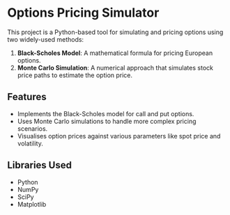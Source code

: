 # Options Pricing Simulator

This project is a Python-based tool for simulating and pricing options using two widely-used methods:
1. **Black-Scholes Model**: A mathematical formula for pricing European options.
2. **Monte Carlo Simulation**: A numerical approach that simulates stock price paths to estimate the option price.

## Features
- Implements the Black-Scholes model for call and put options.
- Uses Monte Carlo simulations to handle more complex pricing scenarios.
- Visualises option prices against various parameters like spot price and volatility.

## Libraries Used
- Python
- NumPy
- SciPy
- Matplotlib
